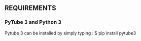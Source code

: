 ## REQUIREMENTS

### PyTube 3 and Python 3

Pytube 3 can be installed by simply typing : $ pip install pytube3
